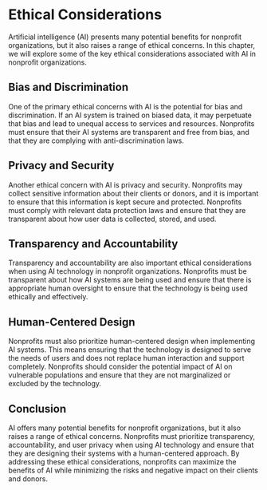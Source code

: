 Ethical Considerations
==============================================================================

Artificial intelligence (AI) presents many potential benefits for nonprofit organizations, but it also raises a range of ethical concerns. In this chapter, we will explore some of the key ethical considerations associated with AI in nonprofit organizations.

Bias and Discrimination
-----------------------

One of the primary ethical concerns with AI is the potential for bias and discrimination. If an AI system is trained on biased data, it may perpetuate that bias and lead to unequal access to services and resources. Nonprofits must ensure that their AI systems are transparent and free from bias, and that they are complying with anti-discrimination laws.

Privacy and Security
--------------------

Another ethical concern with AI is privacy and security. Nonprofits may collect sensitive information about their clients or donors, and it is important to ensure that this information is kept secure and protected. Nonprofits must comply with relevant data protection laws and ensure that they are transparent about how user data is collected, stored, and used.

Transparency and Accountability
-------------------------------

Transparency and accountability are also important ethical considerations when using AI technology in nonprofit organizations. Nonprofits must be transparent about how AI systems are being used and ensure that there is appropriate human oversight to ensure that the technology is being used ethically and effectively.

Human-Centered Design
---------------------

Nonprofits must also prioritize human-centered design when implementing AI systems. This means ensuring that the technology is designed to serve the needs of users and does not replace human interaction and support completely. Nonprofits should consider the potential impact of AI on vulnerable populations and ensure that they are not marginalized or excluded by the technology.

Conclusion
----------

AI offers many potential benefits for nonprofit organizations, but it also raises a range of ethical concerns. Nonprofits must prioritize transparency, accountability, and user privacy when using AI technology and ensure that they are designing their systems with a human-centered approach. By addressing these ethical considerations, nonprofits can maximize the benefits of AI while minimizing the risks and negative impact on their clients and donors.
